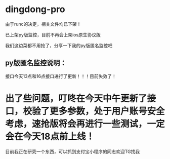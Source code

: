 # dingdong-pro
由于runc的决定，相关文件均已下架！

已上架py版监控，目前不再会上架ios原生协议版

我们这边菜都不用抢了，分享一下我的py版匿名监控吧

## py版匿名监控说明：

接口今天13点和16点接口进行了更新！！！目前失效了！



# 出了些问题，叮咚在今天中午更新了接口，校验了更多参数，处于用户账号安全考虑，速抢版将会再进行一些测试，一定会在今天18点前上线！
目前我正在研究一个东西，可以抓到支付宝小程序的同志欢迎TG找我
